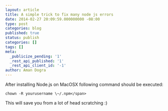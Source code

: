 ```yaml
---
layout: article
title: A simple trick to fix many node js errors
date: 2014-02-27 20:09:59.000000000 -08:00
type: post
categories: blog
published: true
status: publish
categories: []
tags: []
meta:
  _publicize_pending: '1'
  _rest_api_published: '1'
  _rest_api_client_id: '-1'
author: Aman Dogra
---
```

After installing Node.js on MacOSX following command should be executed:

```
chown -R yourusername \~/.npm</span>
```

This will save you from a lot of head scratching :)
